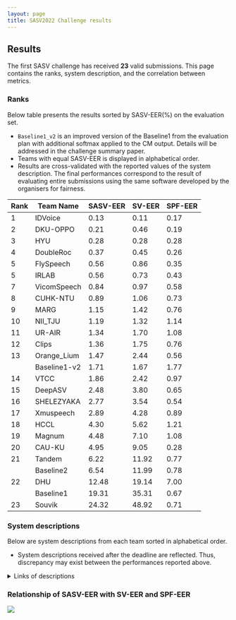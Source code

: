 ```yaml
---
layout: page
title: SASV2022 Challenge results
---
```


## Results
The first SASV challenge has received **23** valid submissions.
This page contains the ranks, system description, and the correlation between metrics.

### Ranks
Below table presents the results sorted by SASV-EER(%) on the evaluation set.
- `Baseline1_v2` is an improved version of the Baseline1 from the evaluation plan with additional softmax applied to the CM output. Details will be addressed in the challenge summary paper.
- Teams with equal SASV-EER is displayed in alphabetical order.
- Results are cross-validated with the reported values of the system description. The final performances correspond to the result of evaluating entire submissions using the same software developed by the organisers for fairness.

| Rank | Team Name | SASV-EER | SV-EER | SPF-EER|
--|--|--|--|--
|1| IDVoice | 0.13 | 0.11 | 0.17|
|2| DKU-OPPO | 0.21 | 0.46 | 0.19|
|3| HYU | 0.28 | 0.28 | 0.28|
|4| DoubleRoc | 0.37 | 0.45 | 0.26|
|5| FlySpeech | 0.56 | 0.86 | 0.35|
|5| IRLAB | 0.56 | 0.73 | 0.43|
|7| VicomSpeech | 0.84 | 0.97 | 0.58|
|8| CUHK-NTU | 0.89 | 1.06 | 0.73|
|9| MARG | 1.15 | 1.42 | 0.76|
|10| NII_TJU | 1.19 | 1.32 | 1.14|
|11| UR-AIR | 1.34 | 1.70 | 1.08|
|12| Clips | 1.36 | 1.75 | 0.76|
|13| Orange_Lium | 1.47 | 2.44 | 0.56|
| | Baseline1-v2 | 1.71 | 1.67 | 1.77|
|14| VTCC | 1.86 | 2.42 | 0.97|
|15| DeepASV | 2.48 | 3.80 | 0.65|
|16| SHELEZYAKA | 2.77 | 3.54 | 0.54|
|17| Xmuspeech | 2.89 | 4.28 | 0.89|
|18| HCCL | 4.30 | 5.62 | 1.21|
|19| Magnum | 4.48 | 7.10 | 1.08|
|20| CAU-KU | 4.95 | 9.05 | 0.28|
|21| Tandem | 6.22 | 11.92 | 0.77|
| | Baseline2 | 6.54 | 11.99 | 0.78|
|22| DHU | 12.48 | 19.14 | 7.00|
| | Baseline1 | 19.31 | 35.31 | 0.67|
|23| Souvik | 24.32 | 48.92 | 0.71|

### System descriptions
Below are system descriptions from each team sorted in alphabetical order.
- System descriptions received after the deadline are reflected. Thus, discrepancy may exist between the performances reported above.

<details><summary>Links of descriptions</summary>
<div markdown="1">
- [Team CAU-KU]({{ site.url }}/pdfs/2022_descriptions/CAU-KU.pdf)
- [Team Clips]({{ site.url }}/pdfs/2022_descriptions/Clips.pdf)
- [Team CUHK-NTU]({{ site.url }}/pdfs/2022_descriptions/CUHK-NTU.pdf)
- [Team DeepASV]({{ site.url }}/pdfs/2022_descriptions/DeepASV.pdf)
- [Team DHU]({{ site.url }}/pdfs/2022_descriptions/DHU.pdf)
- [Team DKU-OPPO]({{ site.url }}/pdfs/2022_descriptions/DKU-OPPO.pdf)
- [Team DoubleRoc]({{ site.url }}/pdfs/2022_descriptions/DoubleRoc.pdf)
- [Team FlySpeech]({{ site.url }}/pdfs/2022_descriptions/FlySpeech.pdf)
- [Team HCCL]({{ site.url }}/pdfs/2022_descriptions/HCCL.pdf)
- [Team HYU]({{ site.url }}/pdfs/2022_descriptions/HYU.pdf)
- [Team IDVoice]({{ site.url }}/pdfs/2022_descriptions/IDVoice.pdf)
- [Team IRLAB]({{ site.url }}/pdfs/2022_descriptions/IRLAB.pdf)
- [Team Magnum]({{ site.url }}/pdfs/2022_descriptions/Magnum.pdf)
- [Team MARG]({{ site.url }}/pdfs/2022_descriptions/MARG.pdf)
- [Team NII-TJU]({{ site.url }}/pdfs/2022_descriptions/NII-TJU.pdf)
- [Team Orange-Lium]({{ site.url }}/pdfs/2022_descriptions/Orange-Lium.pdf)
- [Team SHELEZYAKA]({{ site.url }}/pdfs/2022_descriptions/SHELEZYAKA.pdf)
- [Team Souvik]({{ site.url }}/pdfs/2022_descriptions/Souvik.pdf)
- [Team Tandem]({{ site.url }}/pdfs/2022_descriptions/Tandem.pdf)
- [Team UR-AIR]({{ site.url }}/pdfs/2022_descriptions/UR-AIR.pdf)
- [Team VicomSpeech]({{ site.url }}/pdfs/2022_descriptions/VicomSpeech.pdf)
- [Team VTCC]({{ site.url }}/pdfs/2022_descriptions/VTCC.pdf)
- [Team Xmuspeech]({{ site.url }}/pdfs/2022_descriptions/Xmuspeech.pdf)
</div>
</details>


### Relationship of SASV-EER with SV-EER and SPF-EER
<img src='{{ "/images/SASV2022_result_correlation.png" | relative_url }}' style='max-width: 100%;' />